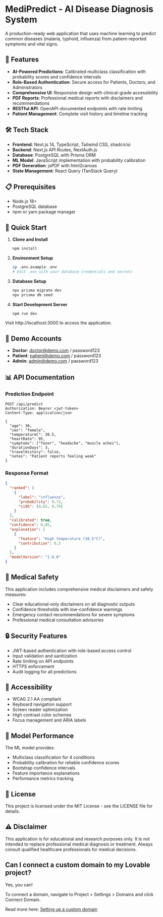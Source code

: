 # MediPredict - AI Disease Diagnosis System

A production-ready web application that uses machine learning to predict common diseases (malaria, typhoid, influenza) from patient-reported symptoms and vital signs.

## 🚀 Features

- **AI-Powered Predictions**: Calibrated multiclass classification with probability scores and confidence intervals
- **Role-Based Authentication**: Secure access for Patients, Doctors, and Administrators
- **Comprehensive UI**: Responsive design with clinical-grade accessibility
- **PDF Reports**: Professional medical reports with disclaimers and recommendations
- **RESTful API**: OpenAPI-documented endpoints with rate limiting
- **Patient Management**: Complete visit history and timeline tracking

## 🛠 Tech Stack

- **Frontend**: Next.js 14, TypeScript, Tailwind CSS, shadcn/ui
- **Backend**: Next.js API Routes, NextAuth.js
- **Database**: PostgreSQL with Prisma ORM
- **ML Model**: JavaScript implementation with probability calibration
- **PDF Generation**: jsPDF with html2canvas
- **State Management**: React Query (TanStack Query)

## 📋 Prerequisites

- Node.js 18+ 
- PostgreSQL database
- npm or yarn package manager

## 🚀 Quick Start

1. **Clone and Install**
   ```bash
   npm install
   ```

2. **Environment Setup**
   ```bash
   cp .env.example .env
   # Edit .env with your database credentials and secrets
   ```

3. **Database Setup**
   ```bash
   npx prisma migrate dev
   npx prisma db seed
   ```

4. **Start Development Server**
   ```bash
   npm run dev
   ```

Visit http://localhost:3000 to access the application.

## 🔐 Demo Accounts

- **Doctor**: doctor@demo.com / password123
- **Patient**: patient@demo.com / password123
- **Admin**: admin@demo.com / password123

## 📊 API Documentation

### Prediction Endpoint

```http
POST /api/predict
Authorization: Bearer <jwt-token>
Content-Type: application/json

{
  "age": 30,
  "sex": "female",
  "temperatureC": 38.5,
  "heartRate": 95,
  "symptoms": ["fever", "headache", "muscle aches"],
  "durationDays": 3,
  "travelHistory": false,
  "notes": "Patient reports feeling weak"
}
```

### Response Format

```json
{
  "ranked": [
    {
      "label": "influenza",
      "probability": 0.72,
      "ci95": [0.65, 0.79]
    }
  ],
  "calibrated": true,
  "confidence": 0.85,
  "explanation": [
    {
      "feature": "High temperature (38.5°C)",
      "contribution": 0.3
    }
  ],
  "modelVersion": "1.0.0"
}
```

## 🏥 Medical Safety

This application includes comprehensive medical disclaimers and safety measures:

- Clear educational-only disclaimers on all diagnostic outputs
- Confidence thresholds with low-confidence warnings
- Emergency contact recommendations for severe symptoms
- Professional medical consultation advisories

## 🔒 Security Features

- JWT-based authentication with role-based access control
- Input validation and sanitization
- Rate limiting on API endpoints
- HTTPS enforcement
- Audit logging for all predictions

## 📱 Accessibility

- WCAG 2.1 AA compliant
- Keyboard navigation support
- Screen reader optimization
- High contrast color schemes
- Focus management and ARIA labels

## 🎯 Model Performance

The ML model provides:
- Multiclass classification for 4 conditions
- Probability calibration for reliable confidence scores
- Bootstrap confidence intervals
- Feature importance explanations
- Performance metrics tracking

## 📄 License

This project is licensed under the MIT License - see the LICENSE file for details.

## ⚠️ Disclaimer

This application is for educational and research purposes only. It is not intended to replace professional medical diagnosis or treatment. Always consult qualified healthcare professionals for medical decisions.
## Can I connect a custom domain to my Lovable project?

Yes, you can!

To connect a domain, navigate to Project > Settings > Domains and click Connect Domain.

Read more here: [Setting up a custom domain](https://docs.lovable.dev/tips-tricks/custom-domain#step-by-step-guide)
